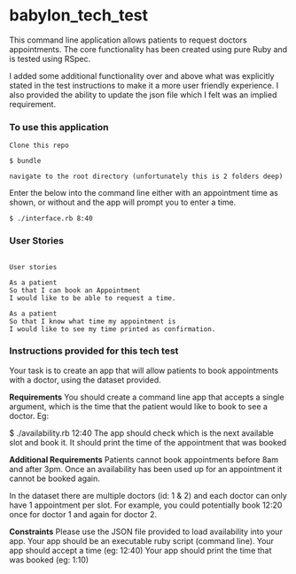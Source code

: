 # babylon_tech_test

This command line application allows patients to request doctors appointments.  The core functionality has been created using pure Ruby and is tested using RSpec.  

I added some additional functionality over and above what was explicitly stated in the test instructions to make it a more user friendly experience.  I also provided the ability to update the json file which I felt was an implied requirement.

### To use this application

```
Clone this repo
```
```
$ bundle
```
```
navigate to the root directory (unfortunately this is 2 folders deep)
```
Enter the below into the command line either with an appointment time as shown, or without and the app will prompt you to enter a time.

```
$ ./interface.rb 8:40
```

### User Stories
```

User stories

As a patient
So that I can book an Appointment
I would like to be able to request a time.

As a patient
So that I know what time my appointment is
I would like to see my time printed as confirmation.
```
### Instructions provided for this tech test

Your task is to create an app that will allow patients to book appointments with a doctor, using the dataset provided.

**Requirements**
You should create a command line app that accepts a single argument, which is the time that the patient would like to book to see a doctor. Eg:

$ ./availability.rb 12:40
The app should check which is the next available slot and book it. It should print the time of the appointment that was booked

**Additional Requirements**
Patients cannot book appointments before 8am and after 3pm. Once an availability has been used up for an appointment it cannot be booked again.

In the dataset there are multiple doctors (id: 1 & 2) and each doctor can only have 1 appointment per slot. For example, you could potentially book 12:20 once for doctor 1 and again for doctor 2.

**Constraints**
Please use the JSON file provided to load availability into your app.
Your app should be an executable ruby script (command line).
Your app should accept a time (eg: 12:40)
Your app should print the time that was booked (eg: 1:10)
